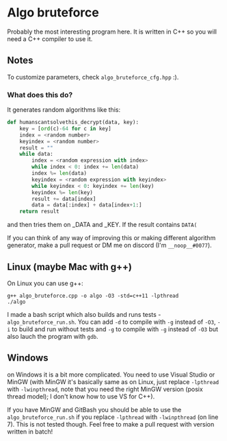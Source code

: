 # Algo bruteforce

Probably the most interesting program here. It is written in C++ so you will need a C++ compiler to use it.

## Notes

To customize parameters, check `algo_bruteforce_cfg.hpp` :).

### What does this do?

It generates random algorithms like this:

```python
def humanscantsolvethis_decrypt(data, key):
    key = [ord(c)-64 for c in key]
    index = <random number>
    keyindex = <random number>
    result = ""
    while data:
        index = <random expression with index>
        while index < 0: index += len(data)
        index %= len(data)
        keyindex = <random expression with keyindex>
        while keyindex < 0: keyindex += len(key)
        keyindex %= len(key)
        result += data[index]
        data = data[:index] + data[index+1:]
    return result
```

and then tries them on \_DATA and \_KEY. If the result contains `DATA(`

If you can think of any way of improving this or making different algorithm generator, make a pull request or DM me on discord (I'm `__noop__#0077`).

## Linux (maybe Mac with g++)

On Linux you can use g++:

```shell
g++ algo_bruteforce.cpp -o algo -O3 -std=c++11 -lpthread
./algo
```

I made a bash script which also builds and runs tests - `algo_bruteforce_run.sh`. You can add `-d` to compile with `-g` instead of `-O3`, `-i` to build and run without tests and `-g` to compile with `-g` instead of `-O3` but also lauch the program with `gdb`.

## Windows

on Windows it is a bit more complicated. You need to use Visual Studio or MinGW (with MinGW it's basically same as on Linux, just replace `-lpthread` with `-lwinpthread`, note that you need the right MinGW version (posix thread model); I don't know how to use VS for C++).

If you have MinGW and GitBash you should be able to use the `algo_bruteforce_run.sh` if you replace `-lpthread` with `-lwinpthread` (on line 7). This is not tested though. Feel free to make a pull request with version written in batch!
